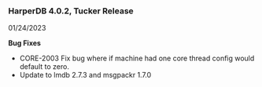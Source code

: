 ### HarperDB 4.0.2, Tucker Release

01/24/2023

**Bug Fixes**

- CORE-2003 Fix bug where if machine had one core thread config would default to zero.
- Update to lmdb 2.7.3 and msgpackr 1.7.0
